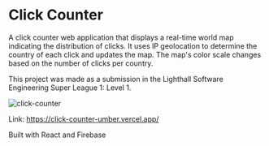 # Click Counter

A click counter web application that displays a real-time world map indicating the distribution of clicks. It uses IP geolocation to determine the country of each click and updates the map. The map's color scale changes based on the number of clicks per country. 

This project was made as a submission in the Lighthall Software Engineering Super League 1: Level 1.

![click-counter](https://github.com/KathyJDev/click-counter/assets/65245095/899919ff-751e-46cf-91e9-60418dc0f88d)

Link: https://click-counter-umber.vercel.app/

Built with React and Firebase

